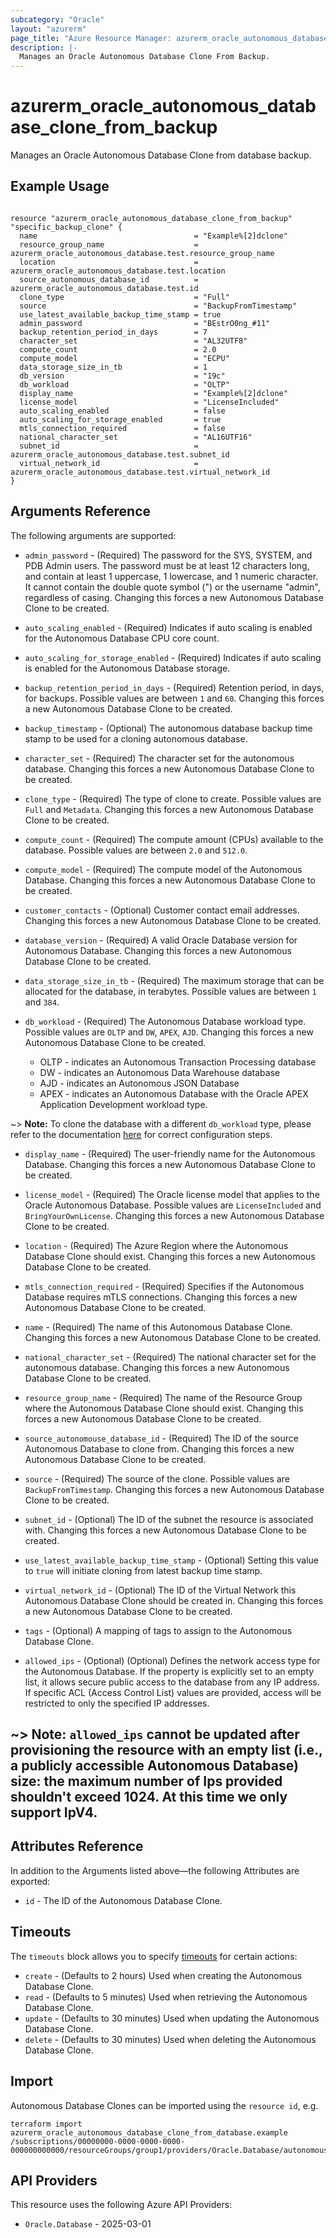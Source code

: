 ```yaml
---
subcategory: "Oracle"
layout: "azurerm"
page_title: "Azure Resource Manager: azurerm_oracle_autonomous_database_clone_from_backup"
description: |-
  Manages an Oracle Autonomous Database Clone From Backup.
---
```


# azurerm_oracle_autonomous_database_clone_from_backup

Manages an Oracle Autonomous Database Clone from database backup.

## Example Usage

```hcl

resource "azurerm_oracle_autonomous_database_clone_from_backup" "specific_backup_clone" {
  name                                   = "Example%[2]dclone"
  resource_group_name                    = azurerm_oracle_autonomous_database.test.resource_group_name
  location                               = azurerm_oracle_autonomous_database.test.location
  source_autonomous_database_id          = azurerm_oracle_autonomous_database.test.id
  clone_type                             = "Full"
  source                                 = "BackupFromTimestamp"
  use_latest_available_backup_time_stamp = true
  admin_password                         = "BEstrO0ng_#11"
  backup_retention_period_in_days        = 7
  character_set                          = "AL32UTF8"
  compute_count                          = 2.0
  compute_model                          = "ECPU"
  data_storage_size_in_tb                = 1
  db_version                             = "19c"
  db_workload                            = "OLTP"
  display_name                           = "Example%[2]dclone"
  license_model                          = "LicenseIncluded"
  auto_scaling_enabled                   = false
  auto_scaling_for_storage_enabled       = true
  mtls_connection_required               = false
  national_character_set                 = "AL16UTF16"
  subnet_id                              = azurerm_oracle_autonomous_database.test.subnet_id
  virtual_network_id                     = azurerm_oracle_autonomous_database.test.virtual_network_id
}
```

## Arguments Reference

The following arguments are supported:

* `admin_password` - (Required) The password for the SYS, SYSTEM, and PDB Admin users. The password must be at least 12 characters long, and contain at least 1 uppercase, 1 lowercase, and 1 numeric character. It cannot contain the double quote symbol (") or the username "admin", regardless of casing. Changing this forces a new Autonomous Database Clone to be created.

* `auto_scaling_enabled` - (Required) Indicates if auto scaling is enabled for the Autonomous Database CPU core count.

* `auto_scaling_for_storage_enabled` - (Required) Indicates if auto scaling is enabled for the Autonomous Database storage.

* `backup_retention_period_in_days` - (Required) Retention period, in days, for backups. Possible values are between `1` and `60`. Changing this forces a new Autonomous Database Clone to be created.

* `backup_timestamp` - (Optional) The autonomous database backup time stamp to be used for a cloning autonomous database. 

* `character_set` - (Required) The character set for the autonomous database. Changing this forces a new Autonomous Database Clone to be created.

* `clone_type` - (Required) The type of clone to create. Possible values are `Full` and `Metadata`. Changing this forces a new Autonomous Database Clone to be created.

* `compute_count` - (Required) The compute amount (CPUs) available to the database. Possible values are between `2.0` and `512.0`.

* `compute_model` - (Required) The compute model of the Autonomous Database. Changing this forces a new Autonomous Database Clone to be created.

* `customer_contacts` - (Optional) Customer contact email addresses. Changing this forces a new Autonomous Database Clone to be created.

* `database_version` - (Required) A valid Oracle Database version for Autonomous Database. Changing this forces a new Autonomous Database Clone to be created.

* `data_storage_size_in_tb` - (Required) The maximum storage that can be allocated for the database, in terabytes. Possible values are between `1` and `384`.

* `db_workload` - (Required) The Autonomous Database workload type. Possible values are `OLTP` and `DW`, `APEX`, `AJD`. Changing this forces a new Autonomous Database Clone to be created.
  * OLTP - indicates an Autonomous Transaction Processing database
  * DW - indicates an Autonomous Data Warehouse database
  * AJD - indicates an Autonomous JSON Database
  * APEX - indicates an Autonomous Database with the Oracle APEX Application Development workload type.

~> **Note:** To clone the database with a different `db_workload` type, please refer to the documentation [here](https://docs.public.oneportal.content.oci.oraclecloud.com/en-us/iaas/autonomous-database-serverless/doc/autonomous-clone-cross-workload-type.html#GUID-527A712D-FF82-498B-AB35-8A1623E36EDD) for correct configuration steps.

* `display_name` - (Required) The user-friendly name for the Autonomous Database. Changing this forces a new Autonomous Database Clone to be created.

* `license_model` - (Required) The Oracle license model that applies to the Oracle Autonomous Database. Possible values are `LicenseIncluded` and `BringYourOwnLicense`. Changing this forces a new Autonomous Database Clone to be created.

* `location` - (Required) The Azure Region where the Autonomous Database Clone should exist. Changing this forces a new Autonomous Database Clone to be created.

* `mtls_connection_required` - (Required) Specifies if the Autonomous Database requires mTLS connections. Changing this forces a new Autonomous Database Clone to be created.

* `name` - (Required) The name of this Autonomous Database Clone. Changing this forces a new Autonomous Database Clone to be created.

* `national_character_set` - (Required) The national character set for the autonomous database. Changing this forces a new Autonomous Database Clone to be created.

* `resource_group_name` - (Required) The name of the Resource Group where the Autonomous Database Clone should exist. Changing this forces a new Autonomous Database Clone to be created.

* `source_autonomouse_database_id` - (Required) The ID of the source Autonomous Database to clone from. Changing this forces a new Autonomous Database Clone to be created.

* `source` - (Required) The source of the clone. Possible values are  `BackupFromTimestamp`. Changing this forces a new Autonomous Database Clone to be created.

* `subnet_id` - (Optional) The ID of the subnet the resource is associated with. Changing this forces a new Autonomous Database Clone to be created.

* `use_latest_available_backup_time_stamp` - (Optional) Setting this value to `true` will initiate cloning from latest backup time stamp.

* `virtual_network_id` - (Optional) The ID of the Virtual Network this Autonomous Database Clone should be created in. Changing this forces a new Autonomous Database Clone to be created.

* `tags` - (Optional) A mapping of tags to assign to the Autonomous Database Clone.

* `allowed_ips` - (Optional) (Optional) Defines the network access type for the Autonomous Database. If the property is explicitly set to an empty list, it allows secure public access to the database from any IP address. If specific ACL (Access Control List) values are provided, access will be restricted to only the specified IP addresses.

~> **Note:** `allowed_ips`  cannot be updated after provisioning the resource with an empty list (i.e., a publicly accessible Autonomous Database)
size: the maximum number of Ips provided shouldn't exceed 1024. At this time we only support IpV4.
---

## Attributes Reference

In addition to the Arguments listed above—the following Attributes are exported:

* `id` - The ID of the Autonomous Database Clone.

## Timeouts

The `timeouts` block allows you to specify [timeouts](https://www.terraform.io/language/resources/syntax#operation-timeouts) for certain actions:

* `create` - (Defaults to 2 hours) Used when creating the Autonomous Database Clone.
* `read` - (Defaults to 5 minutes) Used when retrieving the Autonomous Database Clone.
* `update` - (Defaults to 30 minutes) Used when updating the Autonomous Database Clone.
* `delete` - (Defaults to 30 minutes) Used when deleting the Autonomous Database Clone.

## Import

Autonomous Database Clones can be imported using the `resource id`, e.g.

```shell
terraform import azurerm_oracle_autonomous_database_clone_from_database.example /subscriptions/00000000-0000-0000-0000-000000000000/resourceGroups/group1/providers/Oracle.Database/autonomousDatabases/adb1
```

## API Providers
<!-- This section is generated, changes will be overwritten -->
This resource uses the following Azure API Providers:

* `Oracle.Database` - 2025-03-01
